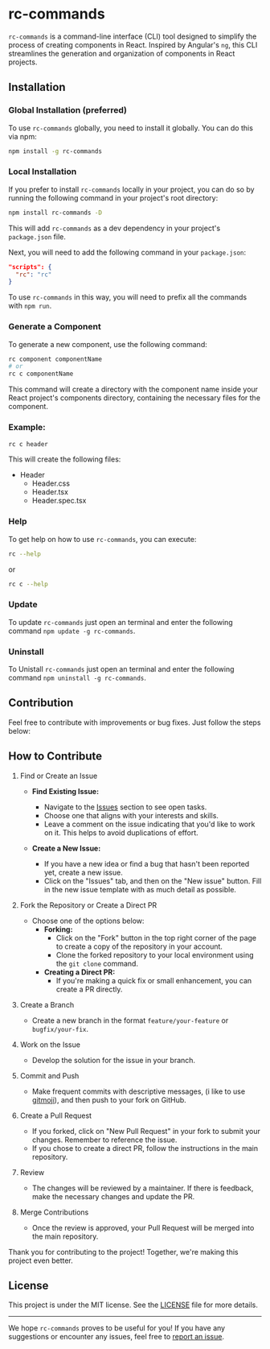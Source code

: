 # rc-commands

`rc-commands` is a command-line interface (CLI) tool designed to simplify the process of creating components in React. Inspired by Angular's `ng`, this CLI streamlines the generation and organization of components in React projects.

## Installation

### Global Installation (preferred)

To use `rc-commands` globally, you need to install it globally. You can do this via npm:

```bash
npm install -g rc-commands
```

### Local Installation

If you prefer to install `rc-commands` locally in your project, you can do so by running the following command in your project's root directory:

```bash
npm install rc-commands -D
```

This will add `rc-commands` as a dev dependency in your project's `package.json` file.

Next, you will need to add the following command in your `package.json`:

```json
"scripts": {
  "rc": "rc"
}
```

To use `rc-commands` in this way, you will need to prefix all the commands with `npm run`.

### Generate a Component

To generate a new component, use the following command:

```bash
rc component componentName
# or
rc c componentName
```

This command will create a directory with the component name inside your React project's components directory, containing the necessary files for the component.

### Example:

```bash
rc c header
```

This will create the following files:
  - Header
    - Header.css
    - Header.tsx
    - Header.spec.tsx

### Help

To get help on how to use `rc-commands`, you can execute:

```bash
rc --help
```

or

```bash
rc c --help
```

### Update

To update `rc-commands` just open an terminal and enter the following command `npm update -g rc-commands`.

### Uninstall

To Unistall `rc-commands` just open an terminal and enter the following command `npm uninstall -g rc-commands`.

## Contribution

Feel free to contribute with improvements or bug fixes. Just follow the steps below:

## How to Contribute

1. Find or Create an Issue
   - **Find Existing Issue:**
     - Navigate to the [Issues](https://github.com/HenrikSantos/rc-commands/issues) section to see open tasks.
     - Choose one that aligns with your interests and skills.
     - Leave a comment on the issue indicating that you'd like to work on it. This helps to avoid duplications of effort.
   
   - **Create a New Issue:**
     - If you have a new idea or find a bug that hasn't been reported yet, create a new issue.
     - Click on the "Issues" tab, and then on the "New issue" button. Fill in the new issue template with as much detail as possible.

2. Fork the Repository or Create a Direct PR
   - Choose one of the options below:
     - **Forking:**
       - Click on the "Fork" button in the top right corner of the page to create a copy of the repository in your account.
       - Clone the forked repository to your local environment using the `git clone` command.
     - **Creating a Direct PR:**
       - If you're making a quick fix or small enhancement, you can create a PR directly.

3. Create a Branch
   - Create a new branch in the format `feature/your-feature` or `bugfix/your-fix`.

4. Work on the Issue
   - Develop the solution for the issue in your branch.

5. Commit and Push
   - Make frequent commits with descriptive messages, (i like to use [gitmoji](https://gitmoji.dev/)), and then push to your fork on GitHub.

6. Create a Pull Request
   - If you forked, click on "New Pull Request" in your fork to submit your changes. Remember to reference the issue.
   - If you chose to create a direct PR, follow the instructions in the main repository.

7. Review
   - The changes will be reviewed by a maintainer. If there is feedback, make the necessary changes and update the PR.

8. Merge Contributions
    - Once the review is approved, your Pull Request will be merged into the main repository.

Thank you for contributing to the project! Together, we're making this project even better.


## License

This project is under the MIT license. See the [LICENSE](LICENSE) file for more details.

---

We hope `rc-commands` proves to be useful for you! If you have any suggestions or encounter any issues, feel free to [report an issue](https://github.com/your-username/rc-commands/issues).